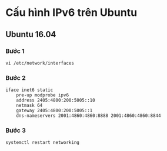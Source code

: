 # Cấu hình IPv6 trên Ubuntu #

## Ubuntu 16.04 ##

### Bước 1 ###

    vi /etc/network/interfaces

### Bước 2 ###

    iface inet6 static
		pre-up modprobe ipv6
		address 2405:4800:200:5005::10
		netmask 64
		gateway 2405:4800:200:5005::1
		dns-nameservers 2001:4860:4860:8888 2001:4860:4860:8844

### Bước 3 ###

    systemctl restart networking

